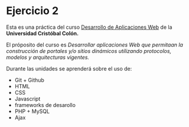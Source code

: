 # Ejercicio 2 
Esta es una práctica del curso [Desarrollo de Aplicaciones Web](https://av-exactas.ucc.mx/course/view.php?id=296) de la **Universidad Cristóbal Colón.**

El próposito del curso es *Desarrollar aplicaciones Web que permitaan la construcción de portales y/o sitios dinámicos utilizando protocolos, modelos y arquitecturas vigentes.*

Durante las unidades se aprenderá sobre el uso de:

* Git + Github
* HTML
* CSS
* Javascript
* frameworks de desarollo
* PHP + MySQL
* Ajax
